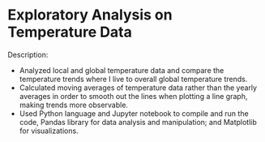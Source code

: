 # Exploratory Analysis on Temperature Data

Description:
- Analyzed local and global temperature data and compare the temperature trends where I live to overall global temperature trends.
- Calculated moving averages of temperature data rather than the yearly averages in order to smooth out the lines when plotting a line graph, making trends more observable.
- Used Python language and Jupyter notebook to compile and run the code, Pandas library for data analysis and manipulation; and Matplotlib for visualizations.
